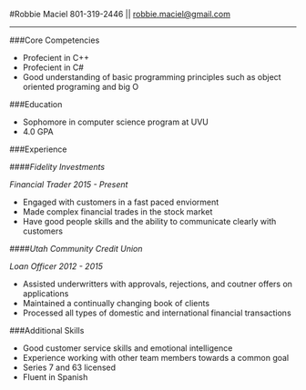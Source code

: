 #Robbie Maciel
801-319-2446 || [robbie.maciel@gmail.com](mailto://robbie.maciel@gmail.com)
***
###Core Competencies
* Profecient in C++
* Profecient in C#
* Good understanding of basic programming principles such as object oriented programing and big O

###Education
* Sophomore in computer science program at UVU
* 4.0 GPA

###Experience

####*Fidelity Investments*

*Financial Trader 2015 - Present*

* Engaged with customers in a fast paced enviorment
* Made complex financial trades in the stock market
* Have good people skills and the ability to communicate clearly with customers

####*Utah Community Credit Union*

*Loan Officer 2012 - 2015*

* Assisted underwritters with approvals, rejections, and coutner offers on applications
* Maintained a continually changing book of clients
* Processed all types of domestic and international financial transactions

###Additional Skills
* Good customer service skills and emotional intelligence
* Experience working with other team members towards a common goal
* Series 7 and 63 licensed
* Fluent in Spanish
